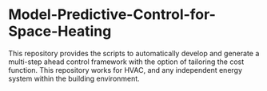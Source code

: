 # Model-Predictive-Control-for-Space-Heating
This repository provides the scripts to automatically develop and generate a multi-step ahead control framework with the option of tailoring the cost function.
This repository works for HVAC, and any independent energy system within the building environment.

